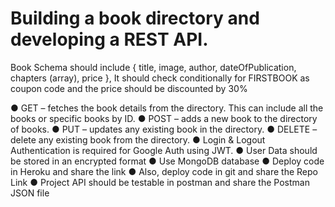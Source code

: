 # Building a book directory and developing a REST API.


Book Schema should include { title, image, author, dateOfPublication, chapters (array),
price }, It should check conditionally for FIRSTBOOK as coupon code and the price should be
discounted by 30%

● GET – fetches the book details from the directory. This can include all the books or
specific books by ID.
● POST – adds a new book to the directory of books.
● PUT – updates any existing book in the directory.
● DELETE – delete any existing book from the directory.
● Login & Logout Authentication is required for Google Auth using JWT.
● User Data should be stored in an encrypted format
● Use MongoDB database
● Deploy code in Heroku and share the link
● Also, deploy code in git and share the Repo Link
● Project API should be testable in postman and share the Postman JSON file
